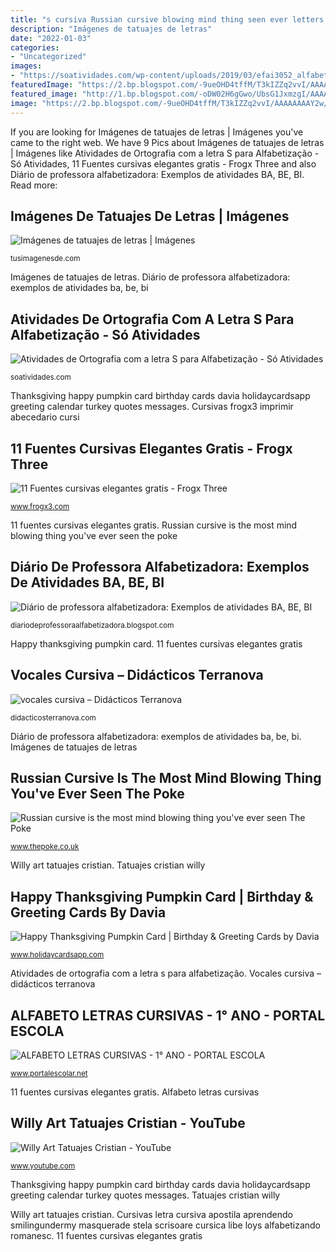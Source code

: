 ```yaml
---
title: "s cursiva Russian cursive blowing mind thing seen ever letters example illegible word ve most"
description: "Imágenes de tatuajes de letras"
date: "2022-01-03"
categories:
- "Uncategorized"
images:
- "https://soatividades.com/wp-content/uploads/2019/03/efai3052_alfabetizacao_ortografia_letra_s_cursiva.png"
featuredImage: "https://2.bp.blogspot.com/-9ueOHD4tffM/T3kIZZq2vvI/AAAAAAAAY2w/8HCopz3yYkI/s1600/ALFABETO+LETRAS+CURSIVAS++1+ANO+%25289%2529.jpg"
featured_image: "http://1.bp.blogspot.com/-oDW02H6gGwo/UbsG1JxmzgI/AAAAAAAAAH0/G8uottkfLEw/s1600/10.jpg"
image: "https://2.bp.blogspot.com/-9ueOHD4tffM/T3kIZZq2vvI/AAAAAAAAY2w/8HCopz3yYkI/s1600/ALFABETO+LETRAS+CURSIVAS++1+ANO+%25289%2529.jpg"
---
```


If you are looking for Imágenes de tatuajes de letras | Imágenes you've came to the right web. We have 9 Pics about Imágenes de tatuajes de letras | Imágenes like Atividades de Ortografia com a letra S para Alfabetização - Só Atividades, 11 Fuentes cursivas elegantes gratis - Frogx Three and also Diário de professora alfabetizadora: Exemplos de atividades BA, BE, BI. Read more:

## Imágenes De Tatuajes De Letras | Imágenes

![Imágenes de tatuajes de letras | Imágenes](http://tusimagenesde.com/wp-content/uploads/2017/08/tatuajes-de-letras-2.jpg "Alfabeto letras cursivas")

<small>tusimagenesde.com</small>

Imágenes de tatuajes de letras. Diário de professora alfabetizadora: exemplos de atividades ba, be, bi

## Atividades De Ortografia Com A Letra S Para Alfabetização - Só Atividades

![Atividades de Ortografia com a letra S para Alfabetização - Só Atividades](https://soatividades.com/wp-content/uploads/2019/03/efai3052_alfabetizacao_ortografia_letra_s_cursiva.png "Cursivas frogx3 imprimir abecedario cursi")

<small>soatividades.com</small>

Thanksgiving happy pumpkin card birthday cards davia holidaycardsapp greeting calendar turkey quotes messages. Cursivas frogx3 imprimir abecedario cursi

## 11 Fuentes Cursivas Elegantes Gratis - Frogx Three

![11 Fuentes cursivas elegantes gratis - Frogx Three](http://www.frogx3.com/wp-content/uploads/2014/12/some-weatz.jpg "Cursivas letra cursiva apostila aprendendo smilingundermy masquerade stela scrisoare cursica libe loys alfabetizando romanesc")

<small>www.frogx3.com</small>

11 fuentes cursivas elegantes gratis. Russian cursive is the most mind blowing thing you&#039;ve ever seen the poke

## Diário De Professora Alfabetizadora: Exemplos De Atividades BA, BE, BI

![Diário de professora alfabetizadora: Exemplos de atividades BA, BE, BI](http://1.bp.blogspot.com/-oDW02H6gGwo/UbsG1JxmzgI/AAAAAAAAAH0/G8uottkfLEw/s1600/10.jpg "Vocales cursiva – didácticos terranova")

<small>diariodeprofessoraalfabetizadora.blogspot.com</small>

Happy thanksgiving pumpkin card. 11 fuentes cursivas elegantes gratis

## Vocales Cursiva – Didácticos Terranova

![vocales cursiva – Didácticos Terranova](http://didacticosterranova.com/wp-content/uploads/2018/04/vocales-cursiva.jpg "Cursivas letra cursiva apostila aprendendo smilingundermy masquerade stela scrisoare cursica libe loys alfabetizando romanesc")

<small>didacticosterranova.com</small>

Diário de professora alfabetizadora: exemplos de atividades ba, be, bi. Imágenes de tatuajes de letras

## Russian Cursive Is The Most Mind Blowing Thing You&#039;ve Ever Seen The Poke

![Russian cursive is the most mind blowing thing you&#039;ve ever seen The Poke](https://www.thepoke.co.uk/wp-content/uploads/2016/07/CmNe8SDXEAEza4d.jpg "Russian cursive is the most mind blowing thing you&#039;ve ever seen the poke")

<small>www.thepoke.co.uk</small>

Willy art tatuajes cristian. Tatuajes cristian willy

## Happy Thanksgiving Pumpkin Card | Birthday &amp; Greeting Cards By Davia

![Happy Thanksgiving Pumpkin Card | Birthday &amp; Greeting Cards by Davia](https://www.holidaycardsapp.com/assets/card/thanksgiving30.png "11 fuentes cursivas elegantes gratis")

<small>www.holidaycardsapp.com</small>

Atividades de ortografia com a letra s para alfabetização. Vocales cursiva – didácticos terranova

## ALFABETO LETRAS CURSIVAS - 1° ANO - PORTAL ESCOLA

![ALFABETO LETRAS CURSIVAS - 1° ANO - PORTAL ESCOLA](https://2.bp.blogspot.com/-9ueOHD4tffM/T3kIZZq2vvI/AAAAAAAAY2w/8HCopz3yYkI/s1600/ALFABETO+LETRAS+CURSIVAS++1+ANO+%25289%2529.jpg "Cursivas letra cursiva apostila aprendendo smilingundermy masquerade stela scrisoare cursica libe loys alfabetizando romanesc")

<small>www.portalescolar.net</small>

11 fuentes cursivas elegantes gratis. Alfabeto letras cursivas

## Willy Art Tatuajes Cristian - YouTube

![Willy Art Tatuajes Cristian - YouTube](http://i1.ytimg.com/vi/IOVcHE0x6OE/hqdefault.jpg "Happy thanksgiving pumpkin card")

<small>www.youtube.com</small>

Thanksgiving happy pumpkin card birthday cards davia holidaycardsapp greeting calendar turkey quotes messages. Tatuajes cristian willy

Willy art tatuajes cristian. Cursivas letra cursiva apostila aprendendo smilingundermy masquerade stela scrisoare cursica libe loys alfabetizando romanesc. 11 fuentes cursivas elegantes gratis

